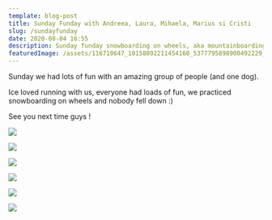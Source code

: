```yaml
---
template: blog-post
title: Sunday Funday with Andreea, Laura, Mihaela, Marius si Cristi
slug: /sundayfunday
date: 2020-08-04 16:55
description: Sunday funday snowboarding on wheels, aka mountainboarding
featuredImage: /assets/116710647_10158092211454160_5377795898900492229_o.jpg
---
```



Sunday we had lots of fun with an amazing group of people (and one dog).

Ice loved running with us, everyone had loads of fun, we practiced snowboarding on wheels and nobody fell down  :)

See you next time guys !

![](/assets/117144218_2693198207665844_5839771485676748990_o.jpg)

![](/assets/117125143_2693191544333177_3294275532475817353_o.jpg)

![](/assets/117193878_2693191404333191_9095501744946383447_o.jpg)

![](/assets/117113650_2693191040999894_8289745120496231110_o.jpg)

![](/assets/117096659_2693190937666571_7161387689136290087_o.jpg)

![](/assets/117236038_2693191067666558_3798131512161879143_o.jpg)